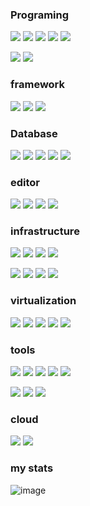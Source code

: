
### Programing

![](https://shields.io/badge/Csharp-512BD4?logo=csharp&logoColor=white)
![](https://shields.io/badge/dotnet-512BD4?logo=dotnet&logoColor=white)
![](https://shields.io/badge/Java-007396?logo=Java&logoColor=white)
![](https://shields.io/badge/JavaScript-F7DF1E?logo=JavaScript&logoColor=white)
![](https://shields.io/badge/VisualBasic-512BD4?logo=visualbasic&logoColor=white)

![](https://shields.io/badge/bash-4EAA25?logo=gnubash&logoColor=white)
![](https://shields.io/badge/powershell-5391FE?logo=powershell&logoColor=white)

### framework

![](https://shields.io/badge/springboot-6DB33F?logo=springboot&logoColor=white)
![](https://shields.io/badge/thymeleaf-005F0F?logo=thymeleaf&logoColor=white)
![](https://shields.io/badge/Gradle-02303A?logo=gradle&logoColor=white)

### Database

![](https://shields.io/badge/MySQL-4479A1?logo=mysql&logoColor=white)
![](https://shields.io/badge/SQLite-003B57?logo=sqlite&logoColor=white)
![](https://shields.io/badge/PostgreSQL-4169E1?logo=postgresql&logoColor=white)
![](https://shields.io/badge/SQLServer-CC2927?logo=microsoftsqlserver&logoColor=white)
![](https://shields.io/badge/Oracle-F80000?logo=oracle&logoColor=white)

### editor

![](https://shields.io/badge/Eclipse-2C2255?logo=eclipseide&logoColor=white)
![](https://shields.io/badge/Vim-019733?logo=vim&logoColor=white)
![](https://shields.io/badge/VisualStudio-5C2D91?logo=visualstudio&logoColor=white)
![](https://shields.io/badge/VSCode-007ACC?logo=visualstudiocode&logoColor=white)

### infrastructure

![](https://shields.io/badge/RedHat-EE0000?logo=redhat&logoColor=white)
![](https://shields.io/badge/RockyLinux-10B981?logo=rockylinux&logoColor=white)
![](https://shields.io/badge/WindowsServer-0078D4?logo=windows&logoColor=white)
![](https://shields.io/badge/Fortinet-EE3124?logo=fortinet&logoColor=white)

![](https://shields.io/badge/Fluentd-0E83C8?logo=fluentd&logoColor=white)
![](https://shields.io/badge/ElasticSearch-005571?logo=elasticsearch&logoColor=white)
![](https://shields.io/badge/Grafana-F46800?logo=grafana&logoColor=white)
![](https://shields.io/badge/datadog-632CA6?logo=datadog&logoColor=white)

### virtualization

![](https://shields.io/badge/docker-2496ED?logo=docker&logoColor=white)
![](https://shields.io/badge/kubernetes-326CE5?logo=kubernetes&logoColor=white)
![](https://shields.io/badge/virtualbox-183A61?logo=virtualbox&logoColor=white)
![](https://shields.io/badge/VMware-607078?logo=vmware&logoColor=white)
![](https://shields.io/badge/HyperV-000000?logo=hyper&logoColor=white)

### tools

![](https://shields.io/badge/notion-000000?logo=notion&logoColor=white)
![](https://shields.io/badge/slack-4A154B?logo=slack&logoColor=white)
![](https://shields.io/badge/Jira-0052CC?logo=jira&logoColor=white)
![](https://shields.io/badge/Confluence-172B4D?logo=confluence&logoColor=white)
![](https://shields.io/badge/Redmine-B32024?logo=redmine&logoColor=white)

![](https://shields.io/badge/SVN-809CC9?logo=subversion&logoColor=white)
![](https://shields.io/badge/Github-181717?logo=github&logoColor=white)
![](https://shields.io/badge/Jenkins-D24939?logo=jenkins&logoColor=white)

### cloud

![](https://shields.io/badge/AWS-232F3E?logo=amazonaws&logoColor=white)
![](https://shields.io/badge/Azure-0078D4?logo=microsoftazure&logoColor=white)

### my stats

![image](https://github-readme-stats.vercel.app/api?username=baya8&count_private=true&show_icons=true&theme=dracula)
